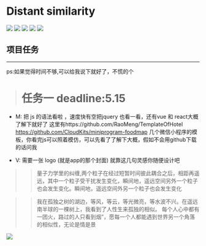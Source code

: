 
Distant similarity
=========================
<p align="left">
    <img src='https://img.shields.io/badge/-%E5%9B%BE%E5%83%8F%E8%AF%86%E5%88%AB-yellow.svg'>  
    <img src='https://img.shields.io/badge/-%E5%BE%AE%E4%BF%A1%E5%B0%8F%E7%A8%8B%E5%BA%8F-blue.svg'>
    <img src='https://img.shields.io/badge/-%E8%BD%BB%E7%A4%BE%E4%BA%A4-green.svg'>
    <img src='https://img.shields.io/badge/-%E6%A0%91%E6%B4%9E-brightgreen.svg'>
    <img src='https://img.shields.io/badge/-%E6%B2%BB%E6%84%88-red.svg'>
</p>



## 项目任务
-----------

ps:如果觉得时间不够,可以给我说下就好了，不慌的个

># 任务一   deadline:5.15

- M: 把 js 的语法看啦 ，速度快有空把jquery 也看一看，还有vue 和 react大概了解下就好了
这里有https://github.com/RaoMeng/TemplateOfHotel
https://github.com/CloudKits/miniprogram-foodmap
几个微信小程序的模板，你看完js可以照着模仿，可以先看了了解下大概，假如不会用github下载的话问我
 

- V: 需要一张 logo (就是app的那个封面)
就靠这几句灵感你随便设计吧
>> 量子力学里的纠缠,两个粒子在经过短暂时间彼此耦合之后，相距再遥远，其中一个粒子受干扰发生变化，瞬间地，遥远空间另外一个粒子也会发生变化。瞬间地，遥远空间外另一个粒子也会发生变化

>>我在孤独之树的湖边，等风，等云，等光微亮，等水波不兴。在遥远南半球的一棵树上，我看到了人性生来孤独的相似。
每个人心中都有一团火，路过的人只看到烟”，愿每一个人都能遇到世界另一个角落的相似性，无论是情是景


![](https://github.com/Zr3Lm9Yh/Distant-similarity/blob/master/img/logo1.jpg)









